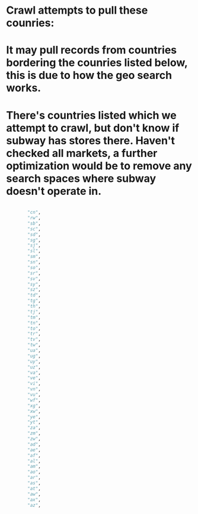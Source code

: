 # Crawl attempts to pull these counries:
# It may pull records from countries bordering the counries listed below, this is due to how the geo search works.
# There's countries listed which we attempt to crawl, but don't know if subway has stores there. Haven't checked all markets, a further optimization would be to remove any search spaces where subway doesn't operate in.

```Python
       
        "cn",
        "rw",
        "sb",
        "sc",
        "sd",
        "sg",
        "sj",
        "sl",
        "sm",
        "sn",
        "so",
        "sr",
        "sv",
        "sy",
        "sz",
        "td",
        "tg",
        "th",
        "tj",
        "tm",
        "tn",
        "to",
        "tr",
        "tv",
        "tw",
        "ua",
        "ug",
        "uy",
        "uz",
        "va",
        "ve",
        "vi",
        "vn",
        "vu",
        "wf",
        "xg",
        "xw",
        "ye",
        "yt",
        "za",
        "zm",
        "zw",
        "ad",
        "ae",
        "af",
        "al",
        "am",
        "ao",
        "ar",
        "as",
        "at",
        "aw",
        "ax",
        "az",
```
